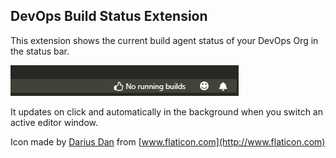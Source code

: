 ## DevOps Build Status Extension

This extension shows the current build agent status of your DevOps Org in the status bar.

![DevOps Status](/media/devops-status.gif)

It updates on click and automatically in the background when you switch an active editor window.

Icon made by [Darius Dan](https://www.flaticon.com/authors/darius-dan) from [www.flaticon.com](http://www.flaticon.com)